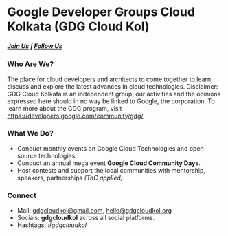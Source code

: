 # Google Developer Groups Cloud Kolkata (GDG Cloud Kol)

##### _[Join Us](https://gdg.community.dev/gdg-cloud-kolkata/)_ _|_ _[Follow Us](https://social.gdgcloudkol.org)_ 

### Who Are We?

The place for cloud developers and architects to come together to learn, discuss and explore the latest advances in cloud technologies.
Disclaimer: GDG Cloud Kolkata is an independent group; our activities and the opinions expressed here should in no way be linked to Google, the corporation. To learn more about the GDG program, visit https://developers.google.com/community/gdg/

### What We Do?

- Conduct monthly events on Google Cloud Technologies and open source technologies.
- Conduct an annual mega event **Google Cloud Community Days**.
- Host contests and support the local communities with mentorship, speakers, partnerships _(TnC applied)_.

### Connect

- Mail: gdgcloudkol@gmail.com, hello@gdgcloudkol.org
- Socials: **gdgcloudkol** across all social platforms. 
- Hashtags: _#gdgcloudkol_
